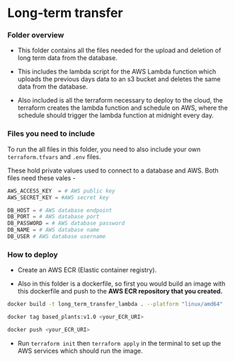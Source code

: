 # Long-term transfer

### Folder overview

- This folder contains all the files needed for the upload and deletion of long term data from the database.

- This includes the lambda script for the AWS Lambda function which uploads the previous days data to an s3 bucket and deletes the same data from the database.

- Also included is all the terraform necessary to deploy to the cloud, the terraform creates the lambda function and schedule on AWS, where the schedule should trigger the lambda function at midnight every day.

### Files you need to include

To run the all files in this folder, you need to also include your own `terraform.tfvars` and `.env` files.

These hold private values used to connect to a database and AWS. Both files need these vales - 

```python
AWS_ACCESS_KEY  = # AWS public key
AWS_SECRET_KEY = #AWS secret key

DB_HOST = # AWS database endpoint
DB_PORT = # AWS database port
DB_PASSWORD = # AWS database password
DB_NAME = # AWS database name
DB_USER # AWS database username
```

### How to deploy

- Create an AWS ECR (Elastic container registry).

- Also in this folder is a dockerfile, so first you would build an image with this dockerfile and push to the **AWS ECR repository that you created.**
```bash
docker build -t long_term_transfer_lambda . --platform "linux/amd64"

docker tag based_plants:v1.0 <your_ECR_URI>

docker push <your_ECR_URI>
```

- Run `terraform init` then `terraform apply` in the terminal to set up the AWS services which should run the image.